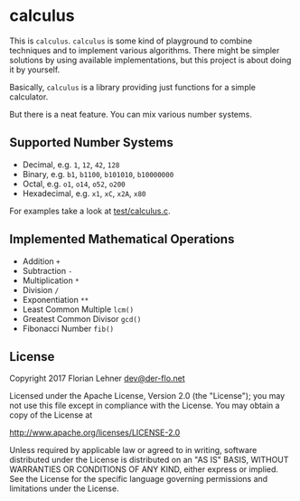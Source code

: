 calculus
========

This is `calculus`. `calculus` is some kind of playground to combine techniques
and to implement various algorithms. There might be simpler solutions by using
available implementations, but this project is about doing it by yourself.

Basically, `calculus` is a library providing just functions for a simple calculator.

But there is a neat feature. You can mix various number systems.

Supported Number Systems
------------------------

* Decimal, e.g. `1`, `12`, `42`, `128`
* Binary, e.g. `b1`, `b1100`, `b101010`, `b10000000`
* Octal, e.g. `o1`, `o14`, `o52`, `o200`
* Hexadecimal, e.g. `x1`, `xC`, `x2A`, `x80`

For examples take a look at [test/calculus.c](../master/test/calculus.c).

Implemented Mathematical Operations
-----------------------------------

* Addition `+`
* Subtraction `-`
* Multiplication `*`
* Division `/`
* Exponentiation `**`
* Least Common Multiple `lcm()`
* Greatest Common Divisor `gcd()`
* Fibonacci Number `fib()`

License
-------

Copyright 2017 Florian Lehner <dev@der-flo.net>

Licensed under the Apache License, Version 2.0 (the "License");
you may not use this file except in compliance with the License.
You may obtain a copy of the License at

  http://www.apache.org/licenses/LICENSE-2.0

Unless required by applicable law or agreed to in writing, software
distributed under the License is distributed on an "AS IS" BASIS,
WITHOUT WARRANTIES OR CONDITIONS OF ANY KIND, either express or implied.
See the License for the specific language governing permissions and
limitations under the License.
